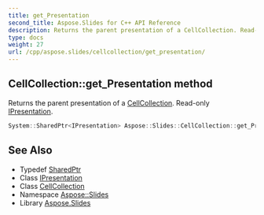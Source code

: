 ```yaml
---
title: get_Presentation
second_title: Aspose.Slides for C++ API Reference
description: Returns the parent presentation of a CellCollection. Read-only IPresentation.
type: docs
weight: 27
url: /cpp/aspose.slides/cellcollection/get_presentation/
---
```

## CellCollection::get_Presentation method


Returns the parent presentation of a [CellCollection](../). Read-only [IPresentation](../../ipresentation/).

```cpp
System::SharedPtr<IPresentation> Aspose::Slides::CellCollection::get_Presentation() override
```

## See Also

* Typedef [SharedPtr](../../../system/sharedptr/)
* Class [IPresentation](../../ipresentation/)
* Class [CellCollection](../)
* Namespace [Aspose::Slides](../../)
* Library [Aspose.Slides](../../../)
